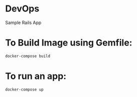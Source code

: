 # DevOps 

Sample Rails App 

# To Build Image using Gemfile:
```sh
docker-compose build 
```

# To run an app:
```sh
docker-compose up
```
